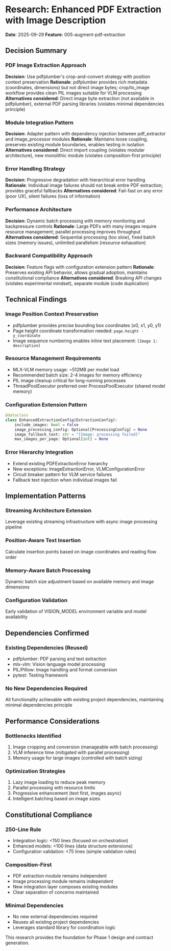 # Research: Enhanced PDF Extraction with Image Description

**Date**: 2025-09-29
**Feature**: 005-augment-pdf-extraction

## Decision Summary

### PDF Image Extraction Approach
**Decision**: Use pdfplumber's crop-and-convert strategy with position context preservation
**Rationale**: pdfplumber provides rich metadata (coordinates, dimensions) but not direct image bytes; crop/to_image workflow provides clean PIL images suitable for VLM processing
**Alternatives considered**: Direct image byte extraction (not available in pdfplumber), external PDF parsing libraries (violates minimal dependencies principle)

### Module Integration Pattern
**Decision**: Adapter pattern with dependency injection between pdf_extractor and image_processor modules
**Rationale**: Maintains loose coupling, preserves existing module boundaries, enables testing in isolation
**Alternatives considered**: Direct import coupling (violates modular architecture), new monolithic module (violates composition-first principle)

### Error Handling Strategy
**Decision**: Progressive degradation with hierarchical error handling
**Rationale**: Individual image failures should not break entire PDF extraction; provides graceful fallbacks
**Alternatives considered**: Fail-fast on any error (poor UX), silent failures (loss of information)

### Performance Architecture
**Decision**: Dynamic batch processing with memory monitoring and backpressure controls
**Rationale**: Large PDFs with many images require resource management; parallel processing improves throughput
**Alternatives considered**: Sequential processing (too slow), fixed batch sizes (memory issues), unlimited parallelism (resource exhaustion)

### Backward Compatibility Approach
**Decision**: Feature flags with configuration extension pattern
**Rationale**: Preserves existing API behavior, allows gradual adoption, maintains constitutional compliance
**Alternatives considered**: Breaking API changes (violates experimental mindset), separate module (code duplication)

## Technical Findings

### Image Position Context Preservation
- pdfplumber provides precise bounding box coordinates (x0, x1, y0, y1)
- Page height coordinate transformation needed: `page.height - y_coordinate`
- Image sequence numbering enables inline text placement: `[Image 1: description]`

### Resource Management Requirements
- MLX-VLM memory usage: ~512MB per model load
- Recommended batch size: 2-4 images for memory efficiency
- PIL image cleanup critical for long-running processes
- ThreadPoolExecutor preferred over ProcessPoolExecutor (shared model memory)

### Configuration Extension Pattern
```python
@dataclass
class EnhancedExtractionConfig(ExtractionConfig):
    include_images: bool = False
    image_processing_config: Optional[ProcessingConfig] = None
    image_fallback_text: str = "[Image: processing failed]"
    max_images_per_page: Optional[int] = None
```

### Error Hierarchy Integration
- Extend existing PDFExtractionError hierarchy
- New exceptions: ImageExtractionError, VLMConfigurationError
- Circuit breaker pattern for VLM service failures
- Fallback text injection when individual images fail

## Implementation Patterns

### Streaming Architecture Extension
Leverage existing streaming infrastructure with async image processing pipeline

### Position-Aware Text Insertion
Calculate insertion points based on image coordinates and reading flow order

### Memory-Aware Batch Processing
Dynamic batch size adjustment based on available memory and image dimensions

### Configuration Validation
Early validation of VISION_MODEL environment variable and model availability

## Dependencies Confirmed

### Existing Dependencies (Reused)
- pdfplumber: PDF parsing and text extraction
- mlx-vlm: Vision language model processing
- PIL/Pillow: Image handling and format conversion
- pytest: Testing framework

### No New Dependencies Required
All functionality achievable with existing project dependencies, maintaining minimal dependencies principle

## Performance Considerations

### Bottlenecks Identified
1. Image cropping and conversion (manageable with batch processing)
2. VLM inference time (mitigated with parallel processing)
3. Memory usage for large images (controlled with batch sizing)

### Optimization Strategies
1. Lazy image loading to reduce peak memory
2. Parallel processing with resource limits
3. Progressive enhancement (text first, images async)
4. Intelligent batching based on image sizes

## Constitutional Compliance

### 250-Line Rule
- Integration logic: <150 lines (focused on orchestration)
- Enhanced models: <100 lines (data structure extensions)
- Configuration validation: <75 lines (simple validation rules)

### Composition-First
- PDF extraction module remains independent
- Image processing module remains independent
- New integration layer composes existing modules
- Clear separation of concerns maintained

### Minimal Dependencies
- No new external dependencies required
- Reuses all existing project dependencies
- Leverages standard library for coordination logic

This research provides the foundation for Phase 1 design and contract generation.